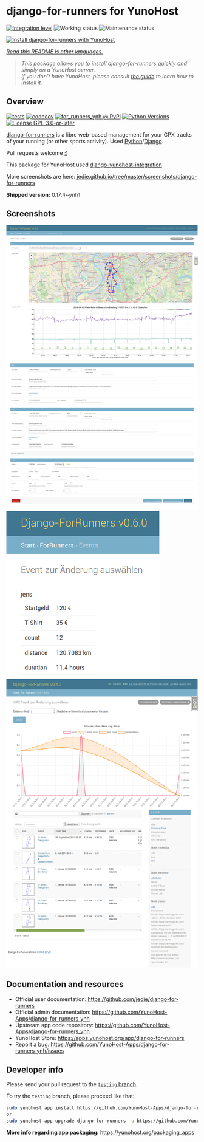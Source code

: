 <!--
N.B.: This README was automatically generated by <https://github.com/YunoHost/apps/tree/master/tools/readme_generator>
It shall NOT be edited by hand.
-->

# django-for-runners for YunoHost

[![Integration level](https://dash.yunohost.org/integration/django-for-runners.svg)](https://dash.yunohost.org/appci/app/django-for-runners) ![Working status](https://ci-apps.yunohost.org/ci/badges/django-for-runners.status.svg) ![Maintenance status](https://ci-apps.yunohost.org/ci/badges/django-for-runners.maintain.svg)

[![Install django-for-runners with YunoHost](https://install-app.yunohost.org/install-with-yunohost.svg)](https://install-app.yunohost.org/?app=django-for-runners)

*[Read this README is other languages.](./ALL_README.md)*

> *This package allows you to install django-for-runners quickly and simply on a YunoHost server.*  
> *If you don't have YunoHost, please consult [the guide](https://yunohost.org/install) to learn how to install it.*

## Overview

[![tests](https://github.com/YunoHost-Apps/django-for-runners_ynh/actions/workflows/tests.yml/badge.svg?branch=main)](https://github.com/YunoHost-Apps/django-for-runners_ynh/actions/workflows/tests.yml)
[![codecov](https://codecov.io/github/jedie/for_runners_ynh/branch/main/graph/badge.svg)](https://app.codecov.io/github/jedie/for_runners_ynh)
[![for_runners_ynh @ PyPi](https://img.shields.io/pypi/v/for_runners_ynh?label=for_runners_ynh%20%40%20PyPi)](https://pypi.org/project/for_runners_ynh/)
[![Python Versions](https://img.shields.io/pypi/pyversions/for_runners_ynh)](https://github.com/YunoHost-Apps/django-for-runners_ynh/blob/main/pyproject.toml)
[![License GPL-3.0-or-later](https://img.shields.io/pypi/l/for_runners_ynh)](https://github.com/YunoHost-Apps/django-for-runners_ynh/blob/main/LICENSE)

[django-for-runners](https://github.com/jedie/django-for-runners) is a libre web-based management for your GPX tracks of your running (or other sports activity). Used [Python](https://www.python.org/)/[Django](https://www.djangoproject.com/).

Pull requests welcome ;)

This package for YunoHost used [django-yunohost-integration](https://github.com/YunoHost-Apps/django_yunohost_integration)

More screenshots are here: [jedie.github.io/tree/master/screenshots/django-for-runners](https://github.com/jedie/jedie.github.io/tree/master/screenshots/django-for-runners/README.creole)


**Shipped version:** 0.17.4~ynh1

## Screenshots

![Screenshot of django-for-runners](./doc/screenshots/for_runers_v060_2018_07_31_gpx_track.png)
![Screenshot of django-for-runners](./doc/screenshots/for_runners_v060_2018_07_19_event_costs.png)
![Screenshot of django-for-runners](./doc/screenshots/for_runners_v040_2018_6_26_gpx_info.png)

## Documentation and resources

* Official user documentation: <https://github.com/jedie/django-for-runners>
* Official admin documentation: <https://github.com/YunoHost-Apps/django-for-runners_ynh>
* Upstream app code repository: <https://github.com/YunoHost-Apps/django-for-runners_ynh>
* YunoHost Store: <https://apps.yunohost.org/app/django-for-runners>
* Report a bug: <https://github.com/YunoHost-Apps/django-for-runners_ynh/issues>

## Developer info

Please send your pull request to the [`testing` branch](https://github.com/YunoHost-Apps/django-for-runners_ynh/tree/testing).

To try the `testing` branch, please proceed like that:

```bash
sudo yunohost app install https://github.com/YunoHost-Apps/django-for-runners_ynh/tree/testing --debug
or
sudo yunohost app upgrade django-for-runners -u https://github.com/YunoHost-Apps/django-for-runners_ynh/tree/testing --debug
```

**More info regarding app packaging:** <https://yunohost.org/packaging_apps>
